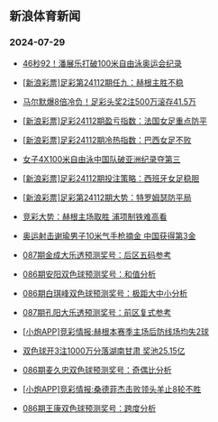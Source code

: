 ## 新浪体育新闻 
### 2024-07-29

+ [46秒92！潘展乐打破100米自由泳奥运会纪录](https://sports.sina.com.cn/others/swim/2024-07-28/doc-incfrvke3388377.shtml)

+ [[新浪彩票]足彩第24112期任九：赫根主胜不稳](https://sports.sina.com.cn/l/2024-07-28/doc-incfrvkh0164936.shtml)

+ [马尔默爆8倍冷负！足彩头奖2注500万滚存41.5万](https://sports.sina.com.cn/l/2024-07-28/doc-incfrvkh0164148.shtml)

+ [[新浪彩票]足彩24112期盈亏指数：法国女足重点防平](https://sports.sina.com.cn/l/2024-07-28/doc-incfrvke3388350.shtml)

+ [[新浪彩票]足彩24112期冷热指数：巴西女足不败](https://sports.sina.com.cn/l/2024-07-28/doc-incfrvki5555096.shtml)

+ [女子4X100米自由泳中国队破亚洲纪录夺第三](https://sports.sina.com.cn/others/swim/2024-07-28/doc-incfrvkm2332589.shtml)

+ [[新浪彩票]足彩24112期投注策略：西班牙女足稳胆](https://sports.sina.com.cn/l/2024-07-28/doc-incfrvki5555443.shtml)

+ [[新浪彩票]足彩第24112期大势：特罗姆瑟防平局](https://sports.sina.com.cn/l/2024-07-28/doc-incfrvke3387480.shtml)

+ [竞彩大势：赫根主场取胜 浦项制铁难高看](https://sports.sina.com.cn/l/2024-07-28/doc-incfrvkh0164471.shtml)

+ [奥运射击谢瑜男子10米气手枪摘金 中国获得第3金](https://sports.sina.com.cn/others/shoot/2024-07-28/doc-incfsnfz5233811.shtml)

+ [087期金成大乐透预测奖号：后区五码参考](https://sports.sina.com.cn/l/2024-07-28/doc-incfsnhc2008694.shtml)

+ [086期安阳双色球预测奖号：和值分析](https://sports.sina.com.cn/l/2024-07-28/doc-incfsnfx9838841.shtml)

+ [086期白琪峰双色球预测奖号：极距大中小分析](https://sports.sina.com.cn/l/2024-07-28/doc-incfsnfx9839412.shtml)

+ [087期孔阳大乐透预测奖号：前区复式参考](https://sports.sina.com.cn/l/2024-07-28/doc-incfsnfw3067340.shtml)

+ [[小炮APP]竞彩情报:赫根本赛季主场后防线场均失2球](https://sports.sina.com.cn/l/2024-07-28/doc-incfrzse0069992.shtml)

+ [双色球开3注1000万分落湖南甘肃 奖池25.15亿](https://sports.sina.com.cn/l/2024-07-28/doc-incftccr9505073.shtml)

+ [086期麦久忠双色球预测奖号：奇偶比分析](https://sports.sina.com.cn/l/2024-07-28/doc-incfsnfx9838748.shtml)

+ [[小炮APP]竞彩情报:桑德菲杰击败领头羊止8轮不胜](https://sports.sina.com.cn/l/2024-07-28/doc-incfrzsa3294692.shtml)

+ [086期王康双色球预测奖号：跨度分析](https://sports.sina.com.cn/l/2024-07-28/doc-incfsnfz5224542.shtml)

